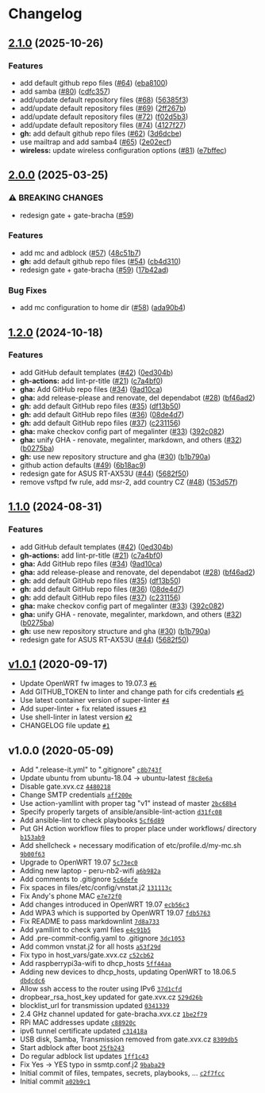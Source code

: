 # Changelog

## [2.1.0](https://github.com/ruzickap/ansible-openwrt/compare/v2.0.0...v2.1.0) (2025-10-26)


### Features

* add default github repo files ([#64](https://github.com/ruzickap/ansible-openwrt/issues/64)) ([eba8100](https://github.com/ruzickap/ansible-openwrt/commit/eba81009dd30aa9afcf9aee4e438b2b79e84e9c8))
* add samba ([#80](https://github.com/ruzickap/ansible-openwrt/issues/80)) ([cdfc357](https://github.com/ruzickap/ansible-openwrt/commit/cdfc357799d90daf97d14bdd457e92ee4d88cb80))
* add/update default repository files ([#68](https://github.com/ruzickap/ansible-openwrt/issues/68)) ([56385f3](https://github.com/ruzickap/ansible-openwrt/commit/56385f3aaa5bafad4bcb9746953eb6b4f87476b8))
* add/update default repository files ([#69](https://github.com/ruzickap/ansible-openwrt/issues/69)) ([2ff267b](https://github.com/ruzickap/ansible-openwrt/commit/2ff267b736526418184c5600e4485e9929f7203c))
* add/update default repository files ([#72](https://github.com/ruzickap/ansible-openwrt/issues/72)) ([f02d5b3](https://github.com/ruzickap/ansible-openwrt/commit/f02d5b3b49b0f1a6af827378914f21952bfd8bd5))
* add/update default repository files ([#74](https://github.com/ruzickap/ansible-openwrt/issues/74)) ([4127f27](https://github.com/ruzickap/ansible-openwrt/commit/4127f2706f4793ca4a06e60b097ba076fcd3441f))
* **gh:** add default github repo files ([#62](https://github.com/ruzickap/ansible-openwrt/issues/62)) ([3d6dcbe](https://github.com/ruzickap/ansible-openwrt/commit/3d6dcbe3cab77a2581250498047fe91cb293f7bc))
* use mailtrap and add samba4 ([#65](https://github.com/ruzickap/ansible-openwrt/issues/65)) ([2e02ecf](https://github.com/ruzickap/ansible-openwrt/commit/2e02ecf8720282dc4c341e4d75263735375023ca))
* **wireless:** update wireless configuration options ([#81](https://github.com/ruzickap/ansible-openwrt/issues/81)) ([e7bffec](https://github.com/ruzickap/ansible-openwrt/commit/e7bffec6398528cacc52c8d80483d0d098b91df7))

## [2.0.0](https://github.com/ruzickap/ansible-openwrt/compare/v1.2.0...v2.0.0) (2025-03-25)


### ⚠ BREAKING CHANGES

* redesign gate + gate-bracha ([#59](https://github.com/ruzickap/ansible-openwrt/issues/59))

### Features

* add mc and adblock ([#57](https://github.com/ruzickap/ansible-openwrt/issues/57)) ([48c51b7](https://github.com/ruzickap/ansible-openwrt/commit/48c51b7272a1d0958e07fed2ba3124122d2d130c))
* **gh:** add default github repo files ([#54](https://github.com/ruzickap/ansible-openwrt/issues/54)) ([cb4d310](https://github.com/ruzickap/ansible-openwrt/commit/cb4d3101ce91baa49bfbd455655b0cabfa11e4c8))
* redesign gate + gate-bracha ([#59](https://github.com/ruzickap/ansible-openwrt/issues/59)) ([17b42ad](https://github.com/ruzickap/ansible-openwrt/commit/17b42ad941a28dc446ab0e980331158a27e59bd7))


### Bug Fixes

* add mc configuration to home dir ([#58](https://github.com/ruzickap/ansible-openwrt/issues/58)) ([ada90b4](https://github.com/ruzickap/ansible-openwrt/commit/ada90b4a1be5ddd22245c57afc3548eb511d3026))

## [1.2.0](https://github.com/ruzickap/ansible-openwrt/compare/v1.1.0...v1.2.0) (2024-10-18)


### Features

* add GitHub default templates ([#42](https://github.com/ruzickap/ansible-openwrt/issues/42)) ([0ed304b](https://github.com/ruzickap/ansible-openwrt/commit/0ed304b43e0aa4c7ad19fdb701821e322f2b9fc3))
* **gh-actions:** add lint-pr-title ([#21](https://github.com/ruzickap/ansible-openwrt/issues/21)) ([c7a4bf0](https://github.com/ruzickap/ansible-openwrt/commit/c7a4bf0d45c983e194bf19ba8327efd611729feb))
* **gha:** Add GitHub repo files ([#34](https://github.com/ruzickap/ansible-openwrt/issues/34)) ([9ad10ca](https://github.com/ruzickap/ansible-openwrt/commit/9ad10cab527be2c3178c1fd97986af9841b12c10))
* **gha:** add release-please and renovate, del dependabot ([#28](https://github.com/ruzickap/ansible-openwrt/issues/28)) ([bf46ad2](https://github.com/ruzickap/ansible-openwrt/commit/bf46ad26738405ce2f52e291ce74ee6ceb5ac0f6))
* **gh:** add default GitHub repo files ([#35](https://github.com/ruzickap/ansible-openwrt/issues/35)) ([df13b50](https://github.com/ruzickap/ansible-openwrt/commit/df13b5001512d04aa729a6a3e2d6e1ffe6ecd1cf))
* **gh:** add default GitHub repo files ([#36](https://github.com/ruzickap/ansible-openwrt/issues/36)) ([08de4d7](https://github.com/ruzickap/ansible-openwrt/commit/08de4d781930c4583a21a2f96bf6b32e3a2b1322))
* **gh:** add default GitHub repo files ([#37](https://github.com/ruzickap/ansible-openwrt/issues/37)) ([c231156](https://github.com/ruzickap/ansible-openwrt/commit/c2311566c4e4f1cebde199460218445a8bb0ee7e))
* **gha:** make checkov config part of megalinter ([#33](https://github.com/ruzickap/ansible-openwrt/issues/33)) ([392c082](https://github.com/ruzickap/ansible-openwrt/commit/392c0823834b92e236f3e4e2a95129efdea79daf))
* **gha:** unify GHA - renovate, megalinter, markdown, and others ([#32](https://github.com/ruzickap/ansible-openwrt/issues/32)) ([b0275ba](https://github.com/ruzickap/ansible-openwrt/commit/b0275bafbefc48657f52aa769a78938f93c97d49))
* **gh:** use new repository structure and gha ([#30](https://github.com/ruzickap/ansible-openwrt/issues/30)) ([b1b790a](https://github.com/ruzickap/ansible-openwrt/commit/b1b790a2ef524405f2f3e8d801a2c1c44f8eec02))
* github action defaults ([#49](https://github.com/ruzickap/ansible-openwrt/issues/49)) ([6b18ac9](https://github.com/ruzickap/ansible-openwrt/commit/6b18ac9625f26c0f3e3bc31ecf98a12ed5c56892))
* redesign gate for ASUS RT-AX53U ([#44](https://github.com/ruzickap/ansible-openwrt/issues/44)) ([5682f50](https://github.com/ruzickap/ansible-openwrt/commit/5682f50f572a36406b2dfb3de7fb887605daf3de))
* remove vsftpd fw rule, add msr-2, add country CZ ([#48](https://github.com/ruzickap/ansible-openwrt/issues/48)) ([153d57f](https://github.com/ruzickap/ansible-openwrt/commit/153d57f1e816174522ed86d9d1a7319dba6a6764))

## [1.1.0](https://github.com/ruzickap/ansible-openwrt/compare/v1.0.1...v1.1.0) (2024-08-31)


### Features

* add GitHub default templates ([#42](https://github.com/ruzickap/ansible-openwrt/issues/42)) ([0ed304b](https://github.com/ruzickap/ansible-openwrt/commit/0ed304b43e0aa4c7ad19fdb701821e322f2b9fc3))
* **gh-actions:** add lint-pr-title ([#21](https://github.com/ruzickap/ansible-openwrt/issues/21)) ([c7a4bf0](https://github.com/ruzickap/ansible-openwrt/commit/c7a4bf0d45c983e194bf19ba8327efd611729feb))
* **gha:** Add GitHub repo files ([#34](https://github.com/ruzickap/ansible-openwrt/issues/34)) ([9ad10ca](https://github.com/ruzickap/ansible-openwrt/commit/9ad10cab527be2c3178c1fd97986af9841b12c10))
* **gha:** add release-please and renovate, del dependabot ([#28](https://github.com/ruzickap/ansible-openwrt/issues/28)) ([bf46ad2](https://github.com/ruzickap/ansible-openwrt/commit/bf46ad26738405ce2f52e291ce74ee6ceb5ac0f6))
* **gh:** add default GitHub repo files ([#35](https://github.com/ruzickap/ansible-openwrt/issues/35)) ([df13b50](https://github.com/ruzickap/ansible-openwrt/commit/df13b5001512d04aa729a6a3e2d6e1ffe6ecd1cf))
* **gh:** add default GitHub repo files ([#36](https://github.com/ruzickap/ansible-openwrt/issues/36)) ([08de4d7](https://github.com/ruzickap/ansible-openwrt/commit/08de4d781930c4583a21a2f96bf6b32e3a2b1322))
* **gh:** add default GitHub repo files ([#37](https://github.com/ruzickap/ansible-openwrt/issues/37)) ([c231156](https://github.com/ruzickap/ansible-openwrt/commit/c2311566c4e4f1cebde199460218445a8bb0ee7e))
* **gha:** make checkov config part of megalinter ([#33](https://github.com/ruzickap/ansible-openwrt/issues/33)) ([392c082](https://github.com/ruzickap/ansible-openwrt/commit/392c0823834b92e236f3e4e2a95129efdea79daf))
* **gha:** unify GHA - renovate, megalinter, markdown, and others ([#32](https://github.com/ruzickap/ansible-openwrt/issues/32)) ([b0275ba](https://github.com/ruzickap/ansible-openwrt/commit/b0275bafbefc48657f52aa769a78938f93c97d49))
* **gh:** use new repository structure and gha ([#30](https://github.com/ruzickap/ansible-openwrt/issues/30)) ([b1b790a](https://github.com/ruzickap/ansible-openwrt/commit/b1b790a2ef524405f2f3e8d801a2c1c44f8eec02))
* redesign gate for ASUS RT-AX53U ([#44](https://github.com/ruzickap/ansible-openwrt/issues/44)) ([5682f50](https://github.com/ruzickap/ansible-openwrt/commit/5682f50f572a36406b2dfb3de7fb887605daf3de))

## [v1.0.1](https://github.com/ruzickap/ansible-openwrt/compare/v1.0.0...v1.0.1) (2020-09-17)

- Update OpenWRT fw images to 19.07.3 [`#6`](https://github.com/ruzickap/ansible-openwrt/pull/6)
- Add GITHUB_TOKEN to linter and change path for cifs credentials [`#5`](https://github.com/ruzickap/ansible-openwrt/pull/5)
- Use latest container version of super-linter [`#4`](https://github.com/ruzickap/ansible-openwrt/pull/4)
- Add super-linter + fix related issues [`#3`](https://github.com/ruzickap/ansible-openwrt/pull/3)
- Use shell-linter in latest version [`#2`](https://github.com/ruzickap/ansible-openwrt/pull/2)
- CHANGELOG file update [`#1`](https://github.com/ruzickap/ansible-openwrt/pull/1)

## v1.0.0 (2020-05-09)

- Add ".release-it.yml" to ".gitignore" [`c8b743f`](https://github.com/ruzickap/ansible-openwrt/commit/c8b743f8b9de4911de873e0fec1cffb96e90ce30)
- Update ubuntu from ubuntu-18.04 -&gt; ubuntu-latest [`f8c8e6a`](https://github.com/ruzickap/ansible-openwrt/commit/f8c8e6a1534e7bb1334ff40fe3f5529ba921cd4c)
- Disable gate.xvx.cz [`4480218`](https://github.com/ruzickap/ansible-openwrt/commit/44802187ee78f1f6dc4d6d95568239ec5b431c9c)
- Change SMTP credentials [`aff200e`](https://github.com/ruzickap/ansible-openwrt/commit/aff200e23345adde721a182bda30f910ce1c2357)
- Use action-yamllint with proper tag "v1" instead of master [`2bc68b4`](https://github.com/ruzickap/ansible-openwrt/commit/2bc68b419697ed4124442e5603e576515332c725)
- Specify properly targets of ansible/ansible-lint-action [`d31fc08`](https://github.com/ruzickap/ansible-openwrt/commit/d31fc087769c5400955571ea0e8f3af0bf67b4fc)
- Add ansible-lint to check playbooks [`5cf6d89`](https://github.com/ruzickap/ansible-openwrt/commit/5cf6d89d71751cb230e2a6b038d38039a897cfd3)
- Put GH Action workflow files to proper place under workflows/ directory [`b153ab9`](https://github.com/ruzickap/ansible-openwrt/commit/b153ab92fd98f9747e2de6b787ec834c717e8f39)
- Add shellcheck + necessary modification of etc/profile.d/my-mc.sh [`9b00f63`](https://github.com/ruzickap/ansible-openwrt/commit/9b00f634973c87430f2f41ea927b3678dd6b98b1)
- Upgrade to OpenWRT 19.07 [`5c73ec0`](https://github.com/ruzickap/ansible-openwrt/commit/5c73ec0760041ba6d4bdab2770dea69f64cba042)
- Adding new laptop - peru-nb2-wifi [`a6b982a`](https://github.com/ruzickap/ansible-openwrt/commit/a6b982ad771f5a1a8ca6f3f5f5c6b52e31e35ae0)
- Add comments to .gitignore [`5c6defe`](https://github.com/ruzickap/ansible-openwrt/commit/5c6defe45201768cee8c8bd77e8fffceeea7e36a)
- Fix spaces in files/etc/config/vnstat.j2 [`131113c`](https://github.com/ruzickap/ansible-openwrt/commit/131113c72011f007409fd25fc312e302e08eb034)
- Fix Andy's phone MAC [`e7e72f0`](https://github.com/ruzickap/ansible-openwrt/commit/e7e72f07d8c39625c70a41a32392014adc076709)
- Add changes introduced in OpenWRT 19.07 [`ecb56c3`](https://github.com/ruzickap/ansible-openwrt/commit/ecb56c3b2f62e6f1389b3e1302f34008e6bd8bf3)
- Add WPA3 which is supported by OpenWRT 19.07 [`fdb5763`](https://github.com/ruzickap/ansible-openwrt/commit/fdb5763b5a7e2c5ec8d0a8e806ae7712f64c6bac)
- Fix README to pass markdownlint [`7d8a733`](https://github.com/ruzickap/ansible-openwrt/commit/7d8a733d40459b8cbbfc04d062955a02e74e347f)
- Add yamllint to check yaml files [`e4c91b5`](https://github.com/ruzickap/ansible-openwrt/commit/e4c91b584f1a20c3e0ae489ef3a11c3f91fe5459)
- Add .pre-commit-config.yaml to .gitignore [`3dc1053`](https://github.com/ruzickap/ansible-openwrt/commit/3dc10535b7ee8bedc03038b662d27f935d77bb24)
- Add common vnstat.j2 for all hosts [`a53f29d`](https://github.com/ruzickap/ansible-openwrt/commit/a53f29d0ad029cf96c0cbcf0c1eb0050b6d4f143)
- Fix typo in host_vars/gate.xvx.cz [`c52cb62`](https://github.com/ruzickap/ansible-openwrt/commit/c52cb627823d9d0296eee6087542f480fb6600fc)
- Add raspberrypi3a-wifi to dhcp_hosts [`5ff44aa`](https://github.com/ruzickap/ansible-openwrt/commit/5ff44aad8b6611f3223bda80fcbddf139c47344a)
- Adding new devices to dhcp_hosts, updating OpenWRT to 18.06.5 [`dbdcdc6`](https://github.com/ruzickap/ansible-openwrt/commit/dbdcdc6a06e593d7788813ba74ac8438fdd78368)
- Allow ssh access to the router using IPv6 [`37d1cfd`](https://github.com/ruzickap/ansible-openwrt/commit/37d1cfdc0f32ed351f225cb9329c2fc989ba0aaf)
- dropbear_rsa_host_key updated for gate.xvx.cz [`529d26b`](https://github.com/ruzickap/ansible-openwrt/commit/529d26b65a605da567678a00482884c43c7c74bb)
- blocklist_url for transmission updated [`0341339`](https://github.com/ruzickap/ansible-openwrt/commit/034133914958d0d6b848e9f52a0a5857fb64bf47)
- 2.4 GHz channel updated for gate-bracha.xvx.cz [`1be2f79`](https://github.com/ruzickap/ansible-openwrt/commit/1be2f7945361206ec8a7e88f3be05aaa6f9bcd6c)
- RPi MAC addresses update [`c88920c`](https://github.com/ruzickap/ansible-openwrt/commit/c88920c0b1278facb6c916dd8d86b2747f6d84c4)
- ipv6 tunnel certificate updated [`c31418a`](https://github.com/ruzickap/ansible-openwrt/commit/c31418a28bfe6bb88070e2887925e937f590a0a9)
- USB disk, Samba, Transmission removed from gate.xvx.cz [`8309db5`](https://github.com/ruzickap/ansible-openwrt/commit/8309db561d1b86ee2dcf8999ccb5b9327dc3342c)
- Start adblock after boot [`25fb243`](https://github.com/ruzickap/ansible-openwrt/commit/25fb243e020a1f0347b9f13096f3ca07a0d048f9)
- Do regular adblock list updates [`1ff1c43`](https://github.com/ruzickap/ansible-openwrt/commit/1ff1c43c215831a1cd5a9a8d6a4c776ce3d226ed)
- Fix Yes -&gt; YES typo in ssmtp.conf.j2 [`9baba29`](https://github.com/ruzickap/ansible-openwrt/commit/9baba297aad562c7490832f7dd02e44f4c3f68d5)
- Initial commit of files, tempates, secrets, playbooks, ... [`c2f7fcc`](https://github.com/ruzickap/ansible-openwrt/commit/c2f7fccd9555b9198fea92e40adbe6181cb3f683)
- Initial commit [`a02b9c1`](https://github.com/ruzickap/ansible-openwrt/commit/a02b9c198d5511a56da605841b045771f6ee27ea)
